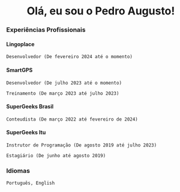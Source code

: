 <h1 align="center"> Olá, eu sou o Pedro Augusto! </h1>

### Experiências Profissionais

#### Lingoplace

`Desenvolvedor (De fevereiro 2024 até o momento)`

#### SmartGPS

`Desenvolvedor (De julho 2023 até o momento)`

`Treinamento (De março 2023 até julho 2023)`

#### SuperGeeks Brasil

`Conteudista (De março 2022 até fevereiro de 2024)`

#### SuperGeeks Itu

`Instrutor de Programação (De agosto 2019 até julho 2023)`

`Estagiário (De junho até agosto 2019)`

### Idiomas 

`Português, English`
